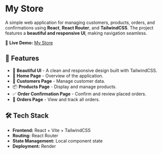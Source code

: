 # My Store

A simple web application for managing customers, products, orders, and confirmations using **React**, **React Router**, and **TailwindCSS**. The project features a **beautiful and responsive UI**, making navigation seamless.

🚀 **Live Demo:** [My Store](https://rugas-orm-demo-2a30.onrender.com)

## 🌟 Features

- 🎨 **Beautiful UI** - A clean and responsive design built with TailwindCSS.
- 📌 **Home Page** - Overview of the application.
- 👥 **Customers Page** - Manage customer data.
- 📦 **Products Page** - Display and manage products.
- ✅ **Order Confirmation Page** - Confirm and review placed orders.
- 🛒 **Orders Page** - View and track all orders.

## 🛠️ Tech Stack

- **Frontend:** React + Vite + TailwindCSS
- **Routing:** React Router
- **State Management:** Local component state 
- **Deployment:** Render

 


